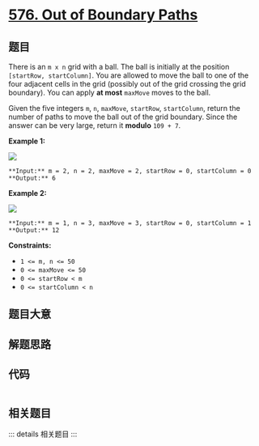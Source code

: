 # [576. Out of Boundary Paths](https://leetcode.com/problems/out-of-boundary-paths)

## 题目

There is an `m x n` grid with a ball. The ball is initially at the position
`[startRow, startColumn]`. You are allowed to move the ball to one of the four
adjacent cells in the grid (possibly out of the grid crossing the grid
boundary). You can apply **at most** `maxMove` moves to the ball.

Given the five integers `m`, `n`, `maxMove`, `startRow`, `startColumn`, return
the number of paths to move the ball out of the grid boundary. Since the
answer can be very large, return it **modulo** `109 + 7`.



**Example 1:**

![](https://assets.leetcode.com/uploads/2021/04/28/out_of_boundary_paths_1.png)

    
    
    **Input:** m = 2, n = 2, maxMove = 2, startRow = 0, startColumn = 0
    **Output:** 6
    

**Example 2:**

![](https://assets.leetcode.com/uploads/2021/04/28/out_of_boundary_paths_2.png)

    
    
    **Input:** m = 1, n = 3, maxMove = 3, startRow = 0, startColumn = 1
    **Output:** 12
    



**Constraints:**

  * `1 <= m, n <= 50`
  * `0 <= maxMove <= 50`
  * `0 <= startRow < m`
  * `0 <= startColumn < n`


## 题目大意

## 解题思路

## 代码

```javascript

```

## 相关题目

::: details 相关题目
:::

